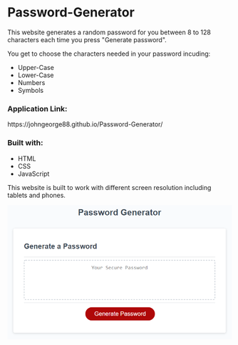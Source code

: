 # Password-Generator

This website generates a random password for you between 8 to 128 characters each time you press "Generate password".

You get to choose the characters needed in your password incuding:
<ul>
<li>Upper-Case</li>
<li>Lower-Case</li>
<li>Numbers</li>
<li>Symbols</li>
</ul>

<h3>Application Link:</h3>
<p>https://johngeorge88.github.io/Password-Generator/</p>


<h3>Built with:</h3>
<ul>
<li>HTML</li>
<li>CSS</li>
<li>JavaScript</li>
</ul>
This website is built to work with different screen resolution including tablets and phones.

![password generator demo](./Assets/03-javascript-homework-demo.png)